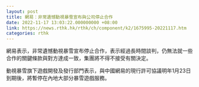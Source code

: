```yaml
---
layout: post
title: 網易：非常遺憾動視暴雪宣布與公司停止合作
date: 2022-11-17 13:03:22.000000000 +08:00
link: https://news.rthk.hk/rthk/ch/component/k2/1675995-20221117.htm
categories: rthk
---
```


網易表示，非常遺憾動視暴雪宣布停止合作，表示經過長時間談判，仍無法就一些合作的關鍵條款與對方達成一致，集團將不得不接受有關決定。

動視暴雪旗下遊戲開發及發行部門表示，與中國網易的現行許可協議明年1月23日到期後，將暫停在內地大部分暴雪遊戲服務。
